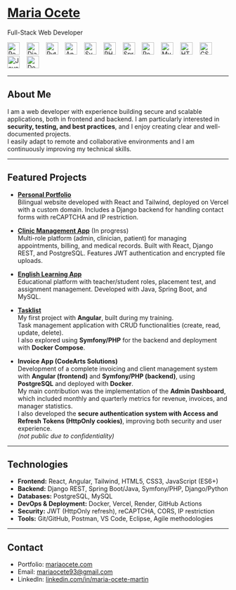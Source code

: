 
# [Maria Ocete](https://mariaocete.com/)  

Full-Stack Web Developer  

<p align="left">
  <img src="https://cdn.jsdelivr.net/gh/devicons/devicon@latest/icons/react/react-original.svg" alt="React" title="React" height="28" />
  &nbsp;&nbsp;
  <img src="https://cdn.jsdelivr.net/gh/devicons/devicon@latest/icons/django/django-plain.svg" alt="Django" title="Django" height="28" />
  &nbsp;&nbsp;
  <img src="https://cdn.jsdelivr.net/gh/devicons/devicon@latest/icons/python/python-original.svg" alt="Python" title="Python" height="28" />
  &nbsp;&nbsp;
  <img src="https://cdn.jsdelivr.net/gh/devicons/devicon@latest/icons/angularjs/angularjs-original.svg" alt="Angular" title="Angular" height="28" />
  &nbsp;&nbsp;
  <img src="https://cdn.jsdelivr.net/gh/devicons/devicon@latest/icons/symfony/symfony-original.svg" alt="Symfony" title="Symfony" height="28" />
  &nbsp;&nbsp;
  <img src="https://cdn.jsdelivr.net/gh/devicons/devicon@latest/icons/php/php-original.svg" alt="PHP" title="PHP" height="28" />
  &nbsp;&nbsp;
  <img src="https://cdn.jsdelivr.net/gh/devicons/devicon@latest/icons/spring/spring-original.svg" alt="Spring" title="Spring" height="28" />
  &nbsp;&nbsp;
  <img src="https://cdn.jsdelivr.net/gh/devicons/devicon@latest/icons/postgresql/postgresql-original.svg" alt="PostgreSQL" title="PostgreSQL" height="28" />
  &nbsp;&nbsp;
  <img src="https://cdn.jsdelivr.net/gh/devicons/devicon@latest/icons/mysql/mysql-original.svg" alt="MySQL" title="MySQL" height="28" />
  &nbsp;&nbsp;
  <img src="https://cdn.jsdelivr.net/gh/devicons/devicon@latest/icons/html5/html5-original.svg" alt="HTML5" title="HTML5" height="28" />
  &nbsp;&nbsp;
  <img src="https://cdn.jsdelivr.net/gh/devicons/devicon@latest/icons/css3/css3-original.svg" alt="CSS3" title="CSS3" height="28" />
  &nbsp;&nbsp;
  <img src="https://cdn.jsdelivr.net/gh/devicons/devicon@latest/icons/javascript/javascript-original.svg" alt="JavaScript" title="JavaScript" height="28" />
  &nbsp;&nbsp;
  <img src="https://cdn.jsdelivr.net/gh/devicons/devicon@latest/icons/docker/docker-original.svg" alt="Docker" title="Docker" height="28" />
</p>


---

## About Me
I am a web developer with experience building secure and scalable applications, both in frontend and backend. I am particularly interested in **security, testing, and best practices**, and I enjoy creating clear and well-documented projects.  
I easily adapt to remote and collaborative environments and I am continuously improving my technical skills.  

---

## Featured Projects

- **[Personal Portfolio](https://github.com/MariaOcete/Portfolio-readme)**  
  Bilingual website developed with React and Tailwind, deployed on Vercel with a custom domain. Includes a Django backend for handling contact forms with reCAPTCHA and IP restriction.  

- **[Clinic Management App](https://github.com/MariaOcete/clinics-app)**  (In progress)  
  Multi-role platform (admin, clinician, patient) for managing appointments, billing, and medical records. Built with React, Django REST, and PostgreSQL. Features JWT authentication and encrypted file uploads.  

- **[English Learning App](https://github.com/MariaOcete/english_web-readme/blob/main/README.md)**  
  Educational platform with teacher/student roles, placement test, and assignment management. Developed with Java, Spring Boot, and MySQL.  

- **[Tasklist](https://github.com/MariaOcete/TaskList)**  
  My first project with **Angular**, built during my training.  
  Task management application with CRUD functionalities (create, read, update, delete).  
  I also explored using **Symfony/PHP** for the backend and deployment with **Docker Compose**.  

- **Invoice App (CodeArts Solutions)**  
  Development of a complete invoicing and client management system with **Angular (frontend)** and **Symfony/PHP (backend)**, using **PostgreSQL** and deployed with **Docker**.  
  My main contribution was the implementation of the **Admin Dashboard**, which included monthly and quarterly metrics for revenue, invoices, and manager statistics.  
  I also developed the **secure authentication system with Access and Refresh Tokens (HttpOnly cookies)**, improving both security and user experience.  
  *(not public due to confidentiality)*  

---

## Technologies

- **Frontend:** React, Angular, Tailwind, HTML5, CSS3, JavaScript (ES6+)  
- **Backend:** Django REST, Spring Boot/Java, Symfony/PHP, Django/Python  
- **Databases:** PostgreSQL, MySQL  
- **DevOps & Deployment:** Docker, Vercel, Render, GitHub Actions  
- **Security:** JWT (HttpOnly refresh), reCAPTCHA, CORS, IP restriction  
- **Tools:** Git/GitHub, Postman, VS Code, Eclipse, Agile methodologies  

---

## Contact
- Portfolio: [mariaocete.com](https://mariaocete.com/)
- Email: mariaocete93@gmail.com  
- LinkedIn: [linkedin.com/in/maria-ocete-martin](https://www.linkedin.com/in/maria-ocete-martin/)  


